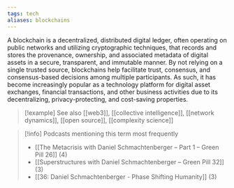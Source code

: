 ```yaml
---
tags: tech
aliases: blockchains
---
```


A blockchain is a decentralized, distributed digital ledger, often operating on public networks and utilizing cryptographic techniques, that records and stores the provenance, ownership, and associated metadata of digital assets in a secure, transparent, and immutable manner. By not relying on a single trusted source, blockchains help facilitate trust, consensus, and consensus-based decisions among multiple participants. As such, it has become increasingly popular as a technology platform for digital asset exchanges, financial transactions, and other business activities due to its decentralizing, privacy-protecting, and cost-saving properties.

> [!example] See also
> [[web3]], [[collective intelligence]], [[network dynamics]], [[open source]], [[complexity science]]

> [!info] Podcasts mentioning this term most frequently
> * [[The Metacrisis with Daniel Schmachtenberger – Part 1 – Green Pill 26]] (4)
> * [[Superstructures with Daniel Schmachtenberger – Green Pill 32]] (3)
> * [[36: Daniel Schmachtenberger - Phase Shifting Humanity]] (3)